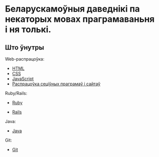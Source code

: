 # Беларускамоўныя даведнікі па некаторых мовах праграмаваньня і ня толькі.

## Што ўнутры

Web-распрацоўка:
+ [HTML](/htmlRef/)
+ [CSS](/cssRef/)
+ [JavaScript](/jsRef/)
+ [Распрацоўка сеціўных праграмаў і сайтаў](/webRef/)

Ruby/Rails:
* [Ruby](/rubyRef/)

* [Rails](/railsRef/)

Java:
- [Java](/javaRef/)

Git:
* [Git](/gitRef/)

